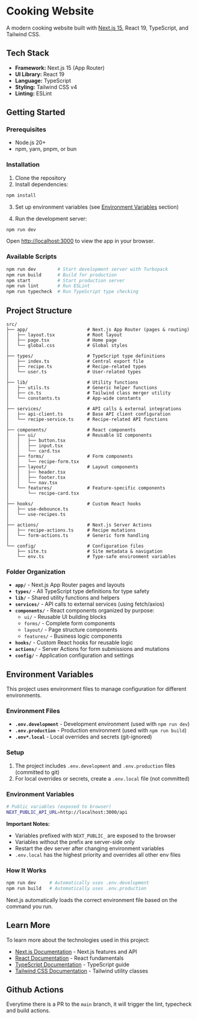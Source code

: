 # Cooking Website

A modern cooking website built with [Next.js 15](https://nextjs.org), React 19, TypeScript, and Tailwind CSS.

## Tech Stack

- **Framework:** Next.js 15 (App Router)
- **UI Library:** React 19
- **Language:** TypeScript
- **Styling:** Tailwind CSS v4
- **Linting:** ESLint

## Getting Started

### Prerequisites

- Node.js 20+
- npm, yarn, pnpm, or bun

### Installation

1. Clone the repository
2. Install dependencies:

```bash
npm install
```

3. Set up environment variables (see [Environment Variables](#environment-variables) section)

4. Run the development server:

```bash
npm run dev
```

Open [http://localhost:3000](http://localhost:3000) to view the app in your browser.

### Available Scripts

```bash
npm run dev        # Start development server with Turbopack
npm run build      # Build for production
npm start          # Start production server
npm run lint       # Run ESLint
npm run typecheck  # Run TypeScript type checking
```

## Project Structure

```
src/
├── app/                      # Next.js App Router (pages & routing)
│   ├── layout.tsx            # Root layout
│   ├── page.tsx              # Home page
│   └── global.css            # Global styles
│
├── types/                    # TypeScript type definitions
│   ├── index.ts              # Central export file
│   ├── recipe.ts             # Recipe-related types
│   └── user.ts               # User-related types
│
├── lib/                      # Utility functions
│   ├── utils.ts              # Generic helper functions
│   ├── cn.ts                 # Tailwind class merger utility
│   └── constants.ts          # App-wide constants
│
├── services/                 # API calls & external integrations
│   ├── api-client.ts         # Base API client configuration
│   └── recipe-service.ts     # Recipe-related API functions
│
├── components/               # React components
│   ├── ui/                   # Reusable UI components
│   │   ├── button.tsx
│   │   ├── input.tsx
│   │   └── card.tsx
│   ├── forms/                # Form components
│   │   └── recipe-form.tsx
│   ├── layout/               # Layout components
│   │   ├── header.tsx
│   │   ├── footer.tsx
│   │   └── nav.tsx
│   └── features/             # Feature-specific components
│       └── recipe-card.tsx
│
├── hooks/                    # Custom React hooks
│   ├── use-debounce.ts
│   └── use-recipes.ts
│
├── actions/                  # Next.js Server Actions
│   ├── recipe-actions.ts     # Recipe mutations
│   └── form-actions.ts       # Generic form handling
│
└── config/                   # Configuration files
    ├── site.ts               # Site metadata & navigation
    └── env.ts                # Type-safe environment variables
```

### Folder Organization

- **`app/`** - Next.js App Router pages and layouts
- **`types/`** - All TypeScript type definitions for type safety
- **`lib/`** - Shared utility functions and helpers
- **`services/`** - API calls to external services (using fetch/axios)
- **`components/`** - React components organized by purpose:
  - `ui/` - Reusable UI building blocks
  - `forms/` - Complete form components
  - `layout/` - Page structure components
  - `features/` - Business logic components
- **`hooks/`** - Custom React hooks for reusable logic
- **`actions/`** - Server Actions for form submissions and mutations
- **`config/`** - Application configuration and settings

## Environment Variables

This project uses environment files to manage configuration for different environments.

### Environment Files

- **`.env.development`** - Development environment (used with `npm run dev`)
- **`.env.production`** - Production environment (used with `npm run build`)
- **`.env*.local`** - Local overrides and secrets (git-ignored)

### Setup

1. The project includes `.env.development` and `.env.production` files (committed to git)
2. For local overrides or secrets, create a `.env.local` file (not committed)

### Environment Variables

```bash
# Public variables (exposed to browser)
NEXT_PUBLIC_API_URL=http://localhost:3000/api
```

**Important Notes:**
- Variables prefixed with `NEXT_PUBLIC_` are exposed to the browser
- Variables without the prefix are server-side only
- Restart the dev server after changing environment variables
- `.env.local` has the highest priority and overrides all other env files

### How It Works

```bash
npm run dev     # Automatically uses .env.development
npm run build   # Automatically uses .env.production
```

Next.js automatically loads the correct environment file based on the command you run.

## Learn More

To learn more about the technologies used in this project:

- [Next.js Documentation](https://nextjs.org/docs) - Next.js features and API
- [React Documentation](https://react.dev) - React fundamentals
- [TypeScript Documentation](https://www.typescriptlang.org/docs/) - TypeScript guide
- [Tailwind CSS Documentation](https://tailwindcss.com/docs) - Tailwind utility classes

## Github Actions

Everytime there is a PR to the `main` branch, it will trigger the lint, typecheck and build actions.
